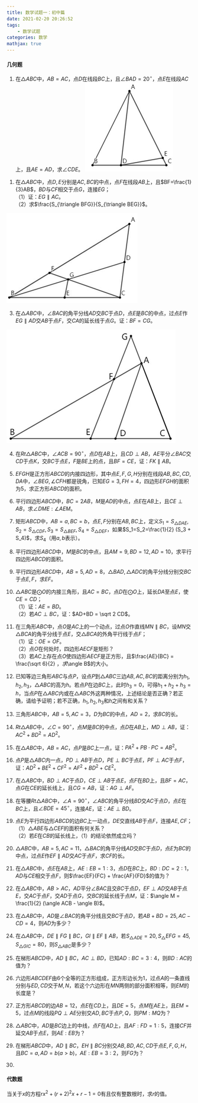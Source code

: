 ```yaml
---
title: 数学试题一：初中篇
date: 2021-02-20 20:26:52
tags:
    - 数学试题
categories: 数学
mathjax: true
---
```


#### 几何题
1. 在$\triangle ABC$中，$AB=AC$，点$D$在线段$BC$上，且$\angle BAD = 20^\circ$，点$E$在线段$AC$上，且$AE = AD$，求$\angle CDE$。
![img](https://github.com/gamersover/hexo_blog_assets/blob/main/%E6%95%B0%E5%AD%A6%E8%AF%95%E9%A2%981/No.1.jpg?raw=true)
<!--more-->

1. 在$\triangle ABC$中，点$D,E$分别是$AC,BC$的中点，点$F$在线段$AB$上，且$BF=\frac{1}{3}AB$，$BD$与$CF$相交于点$G$，连接$EG$； <br/>
（1）证：$EG \parallel AC$。 <br/>
（2）求$\frac{S_{\triangle BFG}}{S_{\triangle BEG}}$。

![img](https://github.com/gamersover/hexo_blog_assets/blob/main/%E6%95%B0%E5%AD%A6%E8%AF%95%E9%A2%981/No.2.jpg?raw=true)

3. 在$\triangle ABC$中，$\angle BAC$的角平分线$AD$交$BC$于点$D$，点$E$是$BC$的中点，过点$E$作$EG \parallel AD$交$AB$于点$F$，交$CA$的延长线于点$G$。证：$BF = CG$。

![img](https://github.com/gamersover/hexo_blog_assets/blob/main/%E6%95%B0%E5%AD%A6%E8%AF%95%E9%A2%981/No.3.jpg?raw=true)

4. 在$Rt\triangle ABC$中，$\angle ACB = 90^\circ$，点$D$在$AB$上，且$CD \perp AB$，$AE$平分$\angle BAC$交$CD$于点$K$，交$BC$于点$E$，$F$是$BE$上的点，且$BF=CE$，证：$FK \parallel AB$。

5. $EFGH$是正方形$ABCD$的内接四边形，其中点$E,F,G,H$分别在线段$AB,BC,CD,DA$中，$\angle BEG,\angle CFH$都是锐角，已知$EG=3,FH=4$，四边形$EFGH$的面积为$5$，求正方形$ABCD$的面积。

6. 平行四边形$ABCD$中，$BC=2AB$，$M$是$AD$的中点，点$E$在$AB$上，且$CE \perp AB$，求$\angle DME : \angle AEM$。

7. 矩形$ABCD$中，$AB=a,BC=b$，点$E,F$分别在$AB,BC$上，定义$S_1=S_{\triangle DAE},S_2=S_{\triangle CDF},S_3=S_{\triangle BEF},S_4=S_{\triangle DEF}$，如果$S_1=S_2=\frac{1}{2} (S_3 + S_4)$，求$S_4$（用$a,b$表示）。

8. 平行四边形$ABCD$中，$M$是$BC$的中点，且$AM=9,BD=12,AD=10$，求平行四边形$ABCD$的面积。

9.  平行四边形$ABCD$中，$AB=5,AD=8$，$\triangle BAD,\triangle ADC$的角平分线分别交$BC$于点$E,F$，求$EF$。

10. $\triangle ABC$是$\bigodot O$的内接三角形，且$AC=BC$，点$D$在$\bigodot O$上，延长$DA$至点$E$，使$CE=CD$；<br/>
（1）证：$AE=BD$。 <br/>
（2）若$AC \perp BC$，证：$AD+BD = \sqrt 2 CD$。

11. 在三角形$ABC$中，点$O$是$AC$上的一个动点，过点$O$作直线$MN \parallel BC$，设$MN$交$\triangle BCA$的角平分线于点$E$，交$\triangle BCA$的外角平行线于点$F$；<br/>
（1）证：$OE=OF$。<br/>
（2）点$O$在何处时，四边形$AECF$是矩形？<br/>
（3）若$AC$上存在点$O$使四边形$AECF$是正方形，且$\frac{AE}{BC} = \frac{\sqrt 6}{2} $，求$\angle B$的大小。


12. 已知等边三角形$ABC$与点$P$，设点$P$到$\triangle ABC$三边$AB,AC,BC$的距离分别为$h_1,h_2,h_3$，$\triangle ABC$的高为$h$。若点$P$在边$BC$上，此时$h_3=0$，可得$h_1+h_2+h_3 = h$，当点$P$在$\triangle ABC$内或在$\triangle ABC$外这两种情况，上述结论是否正确？若正确，请给予证明；若不正确，$h_1,h_2,h_3$和$h$之间有和关系？

13. 三角形$ABC$中，$AB=5,AC=3$，$D$为$BC$的中点，$AD=2$，求$BC$的长。

14. $Rt\triangle ABC$中，$\angle C = 90^\circ$，点$M$是$BC$的中点，点$D$在$AB$上，$MD \perp AB$，证：$AC^2 + BD^2 = AD^2$。

15. 在$\triangle ABC$中，$AB=AC$，点$P$是$BC$上一点，证：$PA^2 + PB\cdot PC = AB^2$。

16. 点$P$是$\triangle ABC$内一点，$PD \perp AB$于点$D$，$PE \perp BC$于点$E$，$PF \perp AC$于点$F$，证：$AD^2 + BE^2 + CF^2 = AF^2 + BD^2 + CE^2$。

17. 在$\triangle ABC$中，$BD \perp AC$于点$D$，$CE \perp AB$于点$E$，点$F$在$BD$上，且$BF=AC$，点$G$在$CE$的延长线上，且$CG = AB$，证：$AG \perp AF$。

18. 在等腰$Rt \triangle ABC$中，$\angle A = 90^\circ$，$\angle ABC$的角平分线$BD$交$AC$于点$D$，点$E$在$BC$上，且$\angle BDE = 45^\circ$，连接$AE$，证：$AE \perp BD$。

19. 点$E$为平行四边形$ABCD$的边$BC$上一动点，$DE$交直线$AB$于点$F$，连接$AE,CF$；<br/>
（1）$\triangle ABE$与$\triangle CEF$的面积有何关系？ <br/>
（2）若$E$在$CB$的延长线上，（1）的结论依然成立吗？

20. $\triangle ABC$中，$AB=5,AC=11$，$\triangle BAC$的角平分线$AD$交$BC$于点$D$，点$E$为$BC$的中点，过点$E$作$EF \parallel AD$交$AC$于点$F$，求$CF$的长。

21. 在$\triangle ABC$中，点$E$在$AB$上，$AE:EB=1:3$，点$D$在$BC$上，$BD:DC=2:1$，$AD$与$CE$相交于点$F$，则$\frac{EF}{FC} + \frac{AF}{FD}$的值为？

22. 在$\triangle ABC$中，$AB > AC$，$AD$平分$\angle BAC$且交$BC$于点$D$，$EF \perp AD$交$AB$于点$E$，交$AC$于点$F$，交$AD$于点$G$，交$BC$的延长线于点$M$，证：$\angle M = \frac{1}{2} (\angle ACB - \angle B)$。

23. 在$\triangle ABC$中，$AD$是$\angle BAC$的角平分线且交$BC$于点$D$，若$AB + BD = 25, AC - CD = 4$，则$AD$为多少？

24. 在$\triangle ABC$中，$DE \parallel FG \parallel BC$，$GI \parallel EF \parallel AB$，若$S_{\triangle ADE} = 20, S_{\triangle} EFG = 45, S_{\triangle GIC} = 80$，则$S_{\triangle ABC}$是多少？

25. 在梯形$ABCD$中，$AD \parallel BC$，$AC \perp BD$，已知$AD:BC=3:4$，则$BD:AC$的值为？

26. 六边形$ABCDEF$由6个全等的正方形组成，正方形边长为$1$，过点$A$的一条直线分别与$ED,CD$交于$M,N$，若这个六边形在$MN$两侧的部分面积相等，则$EM$的长度是？

27. 正方形$ABCD$的边$AB=12$，点$E$在$CD$上，且$DE=5$，点$M$在$AE$上，且$EM=5$，过点$M$的线段$PQ \perp AE$分别交$AD,BC$于点$P,Q$，则$PM:MQ$为？

28. $\triangle ABC$中，$AD$是$BC$边上的中线，点$F$在$AD$上，且$AF:FD=1:5$，连接$CF$并延交$AB$于点$E$，则$AE:EB$为？

29. 在梯形$ABCD$中，$AD \parallel BC$，$EH \parallel BC$分别交$AB,BD,AC,CD$于点$E,F,G,H$，且$BC=a,AD=b (a > b)$，$AE:EB=3:2$，则$FG$为？

30. 

#### 代数题
当关于$x$的方程$rx^2 + (r+2)^2x + r - 1 = 0$有且仅有整数根时，求$r$的值。
